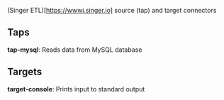 (Singer ETL)[https://wwwi.singer.io] source (tap) and target connectors

## Taps

**tap-mysql**: Reads data from MySQL database

## Targets

**target-console**: Prints input to standard output

